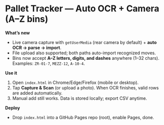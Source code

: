 # Pallet Tracker — Auto OCR + Camera (A–Z bins)

**What’s new**
- Live camera capture with `getUserMedia` (rear camera by default) + **auto OCR → parse → import**.
- File upload also supported; both paths auto-import recognized moves.
- Bins now accept **A–Z letters, digits, and dashes** anywhere (1–32 chars). Examples: `ZR-01-7`, `MEZZ-12`, `A-10-4`.

**Use it**
1. Open `index.html` in Chrome/Edge/Firefox (mobile or desktop).
2. Tap **Capture & Scan** (or upload a photo). When OCR finishes, valid rows are added automatically.
3. Manual add still works. Data is stored locally; export CSV anytime.

**Deploy**
- Drop `index.html` into a GitHub Pages repo (root), enable Pages, done.
